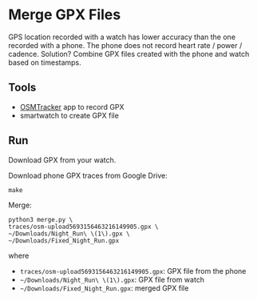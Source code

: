 # Merge GPX Files

GPS location recorded with a watch has lower accuracy than the one recorded with a phone. The phone does not record heart rate / power / cadence. Solution? Combine GPX files created with the phone and watch based on timestamps.

## Tools

- [OSMTracker](https://wiki.openstreetmap.org/wiki/OSMTracker_(Android)) app to record GPX
- smartwatch to create GPX file

## Run

Download GPX from your watch.

Download phone GPX traces from Google Drive:

```
make
```

Merge:

```
python3 merge.py \
traces/osm-upload5693156463216149905.gpx \
~/Downloads/Night_Run\ \(1\).gpx \
~/Downloads/Fixed_Night_Run.gpx
```

where

- `traces/osm-upload5693156463216149905.gpx`: GPX file from the phone
- `~/Downloads/Night_Run\ \(1\).gpx`: GPX file from watch
- `~/Downloads/Fixed_Night_Run.gpx`: merged GPX file